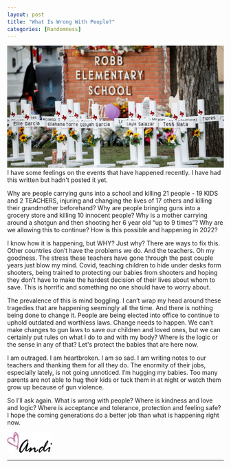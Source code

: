 ```yaml
---
layout: post
title: "What Is Wrong With People?"
categories: [Randomness]
---
```

![Uvalde](/images/uvalde.jpeg)
I have some feelings on the events that have happened recently. I have had this written but hadn't posted it yet.

Why are people carrying guns into a school and killing 21 people - 19 KIDS and 2 TEACHERS, injuring and changing the lives of 17 others and killing their grandmother beforehand? Why are people bringing guns into a grocery store and killing 10 innocent people? Why is a mother carrying around a shotgun and then shooting her 6 year old “up to 9 times”? Why are we allowing this to continue? How is this possible and happening in 2022? 

I know how it is happening, but WHY? Just why? There are ways to fix this. Other countries don’t have the problems we do. And the teachers. Oh my goodness. The stress these teachers have gone through the past couple years just blow my mind. Covid, teaching children to hide under desks form shooters, being trained to protecting our babies from shooters and hoping they don’t have to make the hardest decision of their lives about whom to save. This is horrific and something no one should have to worry about.

The prevalence of this is mind boggling. I can’t wrap my head around these tragedies that are happening seemingly all the time. And there is nothing being done to change it. People are being elected into office to continue to uphold outdated and worthless laws. Change needs to happen. We can’t make changes to gun laws to save our children and loved ones, but we can certainly put rules on what I do to and with my body? Where is the logic or the sense in any of that? Let's protect the babies that are here now.

I am outraged. I am heartbroken. I am so sad. I am writing notes to our teachers and thanking them for all they do. The enormity of their jobs, especially lately, is not going unnoticed. I’m hugging my babies. Too many parents are not able to hug their kids or tuck them in at night or watch them grow up because of gun violence.

So I’ll ask again. What is wrong with people? Where is kindness and love and logic? Where is acceptance and tolerance, protection and feeling safe? I hope the coming generations do a better job than what is happening right now.

![Andi](/images/andi.jpg)

----